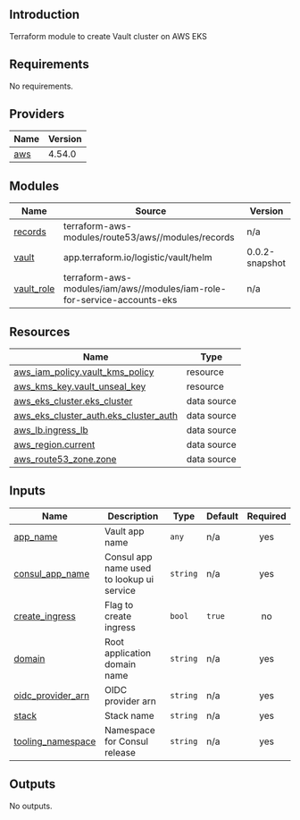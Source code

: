 ## Introduction
Terraform module to create Vault cluster on AWS EKS

<!-- BEGIN_TF_DOCS -->
## Requirements

No requirements.

## Providers

| Name | Version |
|------|---------|
| <a name="provider_aws"></a> [aws](#provider\_aws) | 4.54.0 |

## Modules

| Name | Source | Version |
|------|--------|---------|
| <a name="module_records"></a> [records](#module\_records) | terraform-aws-modules/route53/aws//modules/records | n/a |
| <a name="module_vault"></a> [vault](#module\_vault) | app.terraform.io/logistic/vault/helm | 0.0.2-snapshot |
| <a name="module_vault_role"></a> [vault\_role](#module\_vault\_role) | terraform-aws-modules/iam/aws//modules/iam-role-for-service-accounts-eks | n/a |

## Resources

| Name | Type |
|------|------|
| [aws_iam_policy.vault_kms_policy](https://registry.terraform.io/providers/hashicorp/aws/latest/docs/resources/iam_policy) | resource |
| [aws_kms_key.vault_unseal_key](https://registry.terraform.io/providers/hashicorp/aws/latest/docs/resources/kms_key) | resource |
| [aws_eks_cluster.eks_cluster](https://registry.terraform.io/providers/hashicorp/aws/latest/docs/data-sources/eks_cluster) | data source |
| [aws_eks_cluster_auth.eks_cluster_auth](https://registry.terraform.io/providers/hashicorp/aws/latest/docs/data-sources/eks_cluster_auth) | data source |
| [aws_lb.ingress_lb](https://registry.terraform.io/providers/hashicorp/aws/latest/docs/data-sources/lb) | data source |
| [aws_region.current](https://registry.terraform.io/providers/hashicorp/aws/latest/docs/data-sources/region) | data source |
| [aws_route53_zone.zone](https://registry.terraform.io/providers/hashicorp/aws/latest/docs/data-sources/route53_zone) | data source |

## Inputs

| Name | Description | Type | Default | Required |
|------|-------------|------|---------|:--------:|
| <a name="input_app_name"></a> [app\_name](#input\_app\_name) | Vault app name | `any` | n/a | yes |
| <a name="input_consul_app_name"></a> [consul\_app\_name](#input\_consul\_app\_name) | Consul app name used to lookup ui service | `string` | n/a | yes |
| <a name="input_create_ingress"></a> [create\_ingress](#input\_create\_ingress) | Flag to create ingress | `bool` | `true` | no |
| <a name="input_domain"></a> [domain](#input\_domain) | Root application domain name | `string` | n/a | yes |
| <a name="input_oidc_provider_arn"></a> [oidc\_provider\_arn](#input\_oidc\_provider\_arn) | OIDC provider arn | `string` | n/a | yes |
| <a name="input_stack"></a> [stack](#input\_stack) | Stack name | `string` | n/a | yes |
| <a name="input_tooling_namespace"></a> [tooling\_namespace](#input\_tooling\_namespace) | Namespace for Consul release | `string` | n/a | yes |

## Outputs

No outputs.
<!-- END_TF_DOCS -->
